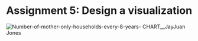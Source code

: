 # Assignment 5: Design a visualization

![Number-of-mother-only-households-every-8-years- CHART__JayJuan Jones](https://user-images.githubusercontent.com/91574816/141002940-6d56732d-021a-4d07-a196-046472ea1f89.png)
